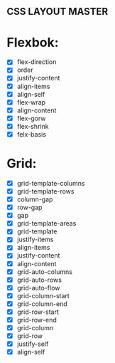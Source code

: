 ## CSS LAYOUT MASTER

# Flexbok:
- [x] flex-direction
- [x] order
- [x] justify-content
- [x] align-items
- [x] align-self
- [x] flex-wrap
- [x] align-content
- [x] flex-gorw
- [x] flex-shrink
- [x] felx-basis

# Grid:
- [x] grid-template-columns
- [x] grid-template-rows
- [x] column-gap
- [x] row-gap
- [x] gap
- [x] grid-template-areas
- [x] grid-template
- [x] justify-items
- [x] align-items
- [x] justify-content
- [x] align-content
- [x] grid-auto-columns
- [x] grid-auto-rows
- [x] grid-auto-flow
- [x] grid-column-start
- [x] grid-column-end
- [x] grid-row-start
- [x] grid-row-end
- [x] grid-column
- [x] grid-row
- [x] justify-self
- [x] align-self